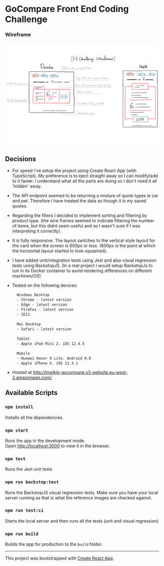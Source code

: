 # GoCompare Front End Coding Challenge

### Wireframe

![Temporal wireframe](wireframe.png)

## Decisions
- For speed I've setup the project using Create React App (with TypeScript).
My preference is to eject straight away so I can modify/add to it faster. 
I understand what all the parts are doing so I don't need it all 'hidden' away.

- The API endpoint seemed to be returning a mixture of quote types ie car and pet. Therefore I have
treated the data as though it is my saved quotes.

- Regarding the filters I decided to implement sorting and filtering by product type.
(the wire frames seemed to indicate filtering the number of items, but this didnt seem useful and so I wasn't
sure if I was interpreting it correctly).

- It is fully responsive. The layout switches to the vertical style layout for the card when the screen 
is 600px or less. (600px is the point at which the horizontal layout started to look squashed).

- I have added unit/integration tests using Jest and also visual regression tests using BackstopJS.
(In a real project I would setup BackstopJs to run in its Docker container to avoid rendering differences
on different machines/OS)

- Tested on the following devices:<br/>

        Windows Desktop
        - Chrome - latest version
        - Edge - latest version
        - FireFox - latest version
        - IE11
        
        Mac Desktop
        - Safari - latest version
        
        Tablet
        - Apple iPad Mini 2. iOS 12.4.5
        
        Mobile
        - Huawei Honor 9 Lite. Android 9.0
        - Apple iPhone X. iOS 13.3.1

- Hosted at http://lmeikle-gocompare.s3-website.eu-west-2.amazonaws.com/
		
## Available Scripts

### `npm install`

Installs all the dependencies.

### `npm start`

Runs the app in the development mode.<br />
Open [http://localhost:3000](http://localhost:3000) to view it in the browser.

### `npm test`

Runs the Jest unit tests

### `npm run backstop:test`

Runs the BackstopJS visual regression tests.
Make sure you have your local server running as that is what the reference images are checked against. 

### `npm run test:ci`

Starts the local server and then runs all the tests (unit and visual regression)

### `npm run build`

Builds the app for production to the `build` folder.<br />

***
This project was bootstrapped with [Create React App](https://github.com/facebook/create-react-app).
